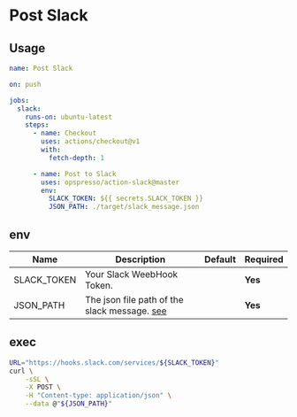# Post Slack

## Usage

```yaml
name: Post Slack

on: push

jobs:
  slack:
    runs-on: ubuntu-latest
    steps:
      - name: Checkout
        uses: actions/checkout@v1
        with:
          fetch-depth: 1

      - name: Post to Slack
        uses: opspresso/action-slack@master
        env:
          SLACK_TOKEN: ${{ secrets.SLACK_TOKEN }}
          JSON_PATH: ./target/slack_message.json
```

## env

Name | Description | Default | Required
---- | ----------- | ------- | --------
SLACK_TOKEN | Your Slack WeebHook Token. | | **Yes**
JSON_PATH | The json file path of the slack message. [see](https://api.slack.com/incoming-webhooks) | | **Yes**

## exec

```bash
URL="https://hooks.slack.com/services/${SLACK_TOKEN}"
curl \
    -sSL \
    -X POST \
    -H "Content-type: application/json" \
    --data @"${JSON_PATH}"
```
